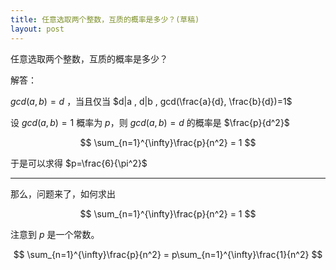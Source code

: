 ```yaml
---
title: 任意选取两个整数，互质的概率是多少？(草稿)
layout: post
---
```


任意选取两个整数，互质的概率是多少？

解答：

$gcd(a, b)=d$ ，当且仅当 $d|a ,
d|b ,
gcd(\frac{a}{d}, \frac{b}{d})=1$

设 $gcd(a, b)=1$ 概率为 $p$，则 $gcd(a,b)=d$ 的概率是 $\frac{p}{d^2}$

$$
\sum_{n=1}^{\infty}\frac{p}{n^2} = 1
$$

于是可以求得 $p=\frac{6}{\pi^2}$

---

那么，问题来了，如何求出

$$
\sum_{n=1}^{\infty}\frac{p}{n^2} = 1
$$

注意到 $p$ 是一个常数。

$$
\sum_{n=1}^{\infty}\frac{p}{n^2}
= p\sum_{n=1}^{\infty}\frac{1}{n^2}
$$